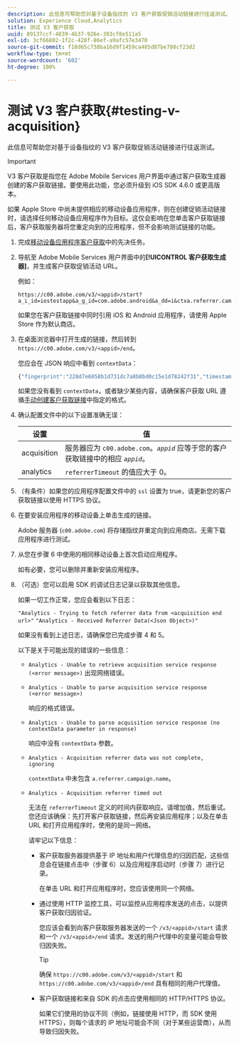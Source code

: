 ```yaml
---
description: 此信息可帮助您对基于设备指纹的 V3 客户获取促销活动链接进行往返测试。
solution: Experience Cloud,Analytics
title: 测试 V3 客户获取
uuid: 89137ccf-4839-4b37-926e-303cf8e511a5
exl-id: 3cf66802-1f2c-428f-86ef-a9afc57e3470
source-git-commit: f18d65c738ba16d9f1459ca485d87be708cf23d2
workflow-type: tm+mt
source-wordcount: '602'
ht-degree: 100%

---
```


# 测试 V3 客户获取{#testing-v-acquisition}

此信息可帮助您对基于设备指纹的 V3 客户获取促销活动链接进行往返测试。

>[!IMPORTANT]
>
>V3 客户获取是指您在 Adobe Mobile Services 用户界面中通过客户获取生成器创建的客户获取链接。要使用此功能，您必须升级到 iOS SDK 4.6.0 或更高版本。

如果 Apple Store 中尚未提供相应的移动设备应用程序，则在创建促销活动链接时，请选择任何移动设备应用程序作为目标。这仅会影响在您单击客户获取链接后，客户获取服务器将您重定向到的应用程序，但不会影响测试链接的功能。

1. 完成[移动设备应用程序客户获取](/help/ios/acquisition-main/acquisition.md)中的先决任务。
1. 导航至 Adobe Mobile Services 用户界面中的&#x200B;**[!UICONTROL 客户获取生成器]**，并生成客户获取促销活动 URL。

   例如：

   ```
   https://c00.adobe.com/v3/<appid>/start?a_i_id=iostestapp&a_g_id=com.adobe.android&a_dd=i&ctxa.referrer.campaign.name=name&ctxa.referrer.campaign.trackingcode=trackingcode
   ```


   如果您在客户获取链接中同时引用 iOS 和 Android 应用程序，请使用 Apple Store 作为默认商店。
1. 在桌面浏览器中打开生成的链接，然后转到 `https://c00.adobe.com/v3/<appid>/end`。

   您应会在 JSON 响应中看到 `contextData`：

   ```js
   {"fingerprint":"228d7e6058b1d731dc7a8b8bd0c15e1d78242f31","timestamp":1457989293,"appguid":"","contextData":{"a.referrer.campaign.name":"name","a.referrer.campaign.trackingcode":"trackingcode"}}.
   ```

   如果您没有看到 `contextData`，或者缺少某些内容，请确保客户获取 URL 遵循[手动创建客户获取链接](/help/using/acquisition-main/c-marketing-links-builder/acquisition-link-manual.md)中指定的格式。
1. 确认配置文件中的以下设置准确无误：

   | 设置 | 值 |
   |--- |--- |
   | acquisition | 服务器应为 `c00.adobe.com`。*`appid`* 应等于您的客户获取链接中的相应 *`appid`*。 |
   | analytics | `referrerTimeout` 的值应大于 0。 |


1. （有条件）如果您的应用程序配置文件中的 `ssl` 设置为 true，请更新您的客户获取链接以使用 HTTPS 协议。
1. 在要安装应用程序的移动设备上单击生成的链接。

   Adobe 服务器 (`c00.adobe.com`) 将存储指纹并重定向到应用商店。无需下载应用程序进行测试。
1. 从您在步骤 6 中使用的相同移动设备上首次启动应用程序。

   如有必要，您可以删除并重新安装应用程序。
1. （可选）您可以启用 SDK 的调试日志记录以获取其他信息。

   如果一切工作正常，您应会看到以下日志：

   `"Analytics - Trying to fetch referrer data from <acquisition end url>"`
   `"Analytics - Received Referrer Data(<Json Object>)"`

   如果没有看到上述日志，请确保您已完成步骤 4 和 5。

   以下是关于可能出现的错误的一些信息：

   * `Analytics - Unable to retrieve acquisition service response (<error message>)`
出现网络错误。

   * `Analytics - Unable to parse acquisition service response (<error message>)`

      响应的格式错误。

   * `Analytics - Unable to parse acquisition service response (no contextData parameter in response)`

      响应中没有 `contextData` 参数。

   * `Analytics - Acquisition referrer data was not complete, ignoring`

      `contextData` 中未包含 `a.referrer.campaign.name`。

   * `Analytics - Acquisition referrer timed out`

      无法在 `referrerTimeout` 定义的时间内获取响应。请增加值，然后重试。您还应该确保：先打开客户获取链接，然后再安装应用程序；以及在单击 URL 和打开应用程序时，使用的是同一网络。

      请牢记以下信息：

      * 客户获取服务器提供基于 IP 地址和用户代理信息的归因匹配，这些信息会在链接点击中（步骤 6）以及应用程序启动时（步骤 7）进行记录。

         在单击 URL 和打开应用程序时，您应该使用同一个网络。

      * 通过使用 HTTP 监控工具，可以监控从应用程序发送的点击，以提供客户获取归因验证。

         您应该会看到向客户获取服务器发送的一个 `/v3/<appid>/start` 请求和一个 `/v3/<appid>/end` 请求。发送的用户代理中的变量可能会导致归因失败。

         >[!TIP]
         >
         >确保 `https://c00.adobe.com/v3/<appid>/start` 和 `https://c00.adobe.com/v3/<appid>/end` 具有相同的用户代理值。

      * 客户获取链接和来自 SDK 的点击应使用相同的 HTTP/HTTPS 协议。

         如果它们使用的协议不同（例如，链接使用 HTTP，而 SDK 使用 HTTPS），则每个请求的 IP 地址可能会不同（对于某些运营商），从而导致归因失败。
